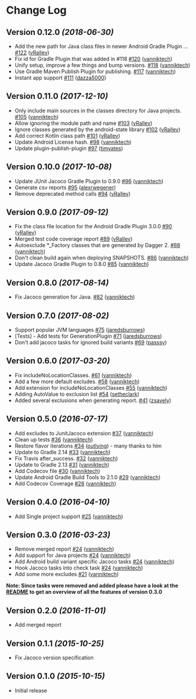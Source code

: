 # Change Log

Version 0.12.0 *(2018-06-30)*
-----------------------------

- Add the new path for Java class files in newer Android Gradle Plugin … [\#122](https://github.com/vanniktech/gradle-android-junit-jacoco-plugin/pull/122) ([vRallev](https://github.com/vRallev))
- Fix id for Gradle Plugin that was added in \#118 [\#120](https://github.com/vanniktech/gradle-android-junit-jacoco-plugin/pull/120) ([vanniktech](https://github.com/vanniktech))
- Unify setup, improve a few things and bump versions. [\#118](https://github.com/vanniktech/gradle-android-junit-jacoco-plugin/pull/118) ([vanniktech](https://github.com/vanniktech))
- Use Gradle Maven Publish Plugin for publishing. [\#117](https://github.com/vanniktech/gradle-android-junit-jacoco-plugin/pull/117) ([vanniktech](https://github.com/vanniktech))
- Instant app support [\#111](https://github.com/vanniktech/gradle-android-junit-jacoco-plugin/pull/111) ([dazza5000](https://github.com/dazza5000))

Version 0.11.0 *(2017-12-10)*
-----------------------------

- Only include main sources in the classes directory for Java projects. [\#105](https://github.com/vanniktech/gradle-android-junit-jacoco-plugin/pull/105) ([vanniktech](https://github.com/vanniktech))
- Allow ignoring the module path and name [\#103](https://github.com/vanniktech/gradle-android-junit-jacoco-plugin/pull/103) ([vRallev](https://github.com/vRallev))
- Ignore classes generated by the android-state library [\#102](https://github.com/vanniktech/gradle-android-junit-jacoco-plugin/pull/102) ([vRallev](https://github.com/vRallev))
- Add correct Kotlin class path [\#101](https://github.com/vanniktech/gradle-android-junit-jacoco-plugin/pull/101) ([vRallev](https://github.com/vRallev))
- Update Android License hash. [\#98](https://github.com/vanniktech/gradle-android-junit-jacoco-plugin/pull/98) ([vanniktech](https://github.com/vanniktech))
- Update plugin-publish-plugin [\#97](https://github.com/vanniktech/gradle-android-junit-jacoco-plugin/pull/97) ([timyates](https://github.com/timyates))

Version 0.10.0 *(2017-10-08)*
-----------------------------

- Update JUnit Jacoco Gradle Plugin to 0.9.0 [\#96](https://github.com/vanniktech/gradle-android-junit-jacoco-plugin/pull/96) ([vanniktech](https://github.com/vanniktech))
- Generate csv reports [\#95](https://github.com/vanniktech/gradle-android-junit-jacoco-plugin/pull/95) ([alexrwegener](https://github.com/alexrwegener))
- Remove deprecated method calls [\#94](https://github.com/vanniktech/gradle-android-junit-jacoco-plugin/pull/94) ([vRallev](https://github.com/vRallev))

Version 0.9.0 *(2017-09-12)*
----------------------------

- Fix the class file location for the Android Gradle Plugin 3.0.0 [\#90](https://github.com/vanniktech/gradle-android-junit-jacoco-plugin/pull/90) ([vRallev](https://github.com/vRallev))
- Merged test code coverage report [\#89](https://github.com/vanniktech/gradle-android-junit-jacoco-plugin/pull/89) ([vRallev](https://github.com/vRallev))
- Autoexclude \*\_Factory classes that are generated by Dagger 2. [\#88](https://github.com/vanniktech/gradle-android-junit-jacoco-plugin/pull/88) ([vanniktech](https://github.com/vanniktech))
- Don't clean build again when deploying SNAPSHOTS. [\#86](https://github.com/vanniktech/gradle-android-junit-jacoco-plugin/pull/86) ([vanniktech](https://github.com/vanniktech))
- Update Jacoco Gradle Plugin to 0.8.0 [\#85](https://github.com/vanniktech/gradle-android-junit-jacoco-plugin/pull/85) ([vanniktech](https://github.com/vanniktech))

Version 0.8.0 *(2017-08-14)*
----------------------------

- Fix Jacoco generation for Java. [\#82](https://github.com/vanniktech/gradle-android-junit-jacoco-plugin/pull/82) ([vanniktech](https://github.com/vanniktech))

Version 0.7.0 *(2017-08-02)*
----------------------------

- Support popular JVM languages [\#75](https://github.com/vanniktech/gradle-android-junit-jacoco-plugin/pull/75) ([jaredsburrows](https://github.com/jaredsburrows))
- \[Tests\] - Add tests for GenerationPlugin [\#71](https://github.com/vanniktech/gradle-android-junit-jacoco-plugin/pull/71) ([jaredsburrows](https://github.com/jaredsburrows))
- Don't add jacoco tasks for ignored build variants [\#69](https://github.com/vanniktech/gradle-android-junit-jacoco-plugin/pull/69) ([passsy](https://github.com/passsy))

Version 0.6.0 *(2017-03-20)*
----------------------------

- Fix includeNoLocationClasses. [\#61](https://github.com/vanniktech/gradle-android-junit-jacoco-plugin/pull/61) ([vanniktech](https://github.com/vanniktech))
- Add a few more default excludes. [\#58](https://github.com/vanniktech/gradle-android-junit-jacoco-plugin/pull/58) ([vanniktech](https://github.com/vanniktech))
- Add extension for includeNoLocationClasses [\#55](https://github.com/vanniktech/gradle-android-junit-jacoco-plugin/pull/55) ([vanniktech](https://github.com/vanniktech))
- Adding AutoValue to exclusion list [\#54](https://github.com/vanniktech/gradle-android-junit-jacoco-plugin/pull/54) ([setheclark](https://github.com/setheclark))
- Added several exclusions when generating report. [\#41](https://github.com/vanniktech/gradle-android-junit-jacoco-plugin/pull/41) ([zsavely](https://github.com/zsavely))

Version 0.5.0 *(2016-07-17)*
----------------------------

- Add excludes to JunitJacoco extension [\#37](https://github.com/vanniktech/gradle-android-junit-jacoco-plugin/pull/37) ([vanniktech](https://github.com/vanniktech))
- Clean up tests [\#36](https://github.com/vanniktech/gradle-android-junit-jacoco-plugin/pull/36) ([vanniktech](https://github.com/vanniktech))
- Restore flavor iterations [\#34](https://github.com/vanniktech/gradle-android-junit-jacoco-plugin/pull/34) ([outlying](https://github.com/outlying)) - many thanks to him
- Update to Gradle 2.14 [\#33](https://github.com/vanniktech/gradle-android-junit-jacoco-plugin/pull/33) ([vanniktech](https://github.com/vanniktech))
- Fix Travis after\_success. [\#32](https://github.com/vanniktech/gradle-android-junit-jacoco-plugin/pull/32) ([vanniktech](https://github.com/vanniktech))
- Update to Gradle 2.13 [\#31](https://github.com/vanniktech/gradle-android-junit-jacoco-plugin/pull/31) ([vanniktech](https://github.com/vanniktech))
- Add Codecov file [\#30](https://github.com/vanniktech/gradle-android-junit-jacoco-plugin/pull/30) ([vanniktech](https://github.com/vanniktech))
- Update Android Gradle Build Tools to 2.1.0 [\#29](https://github.com/vanniktech/gradle-android-junit-jacoco-plugin/pull/29) ([vanniktech](https://github.com/vanniktech))
- Add Codecov Coverage [\#26](https://github.com/vanniktech/gradle-android-junit-jacoco-plugin/pull/26) ([vanniktech](https://github.com/vanniktech))

Version 0.4.0 *(2016-04-10)*
--------------------------------

- Add Single project support [\#25](https://github.com/vanniktech/gradle-android-junit-jacoco-plugin/pull/25) ([vanniktech](https://github.com/vanniktech))

Version 0.3.0 *(2016-03-23)*
--------------------------------

- Remove merged report [\#24](https://github.com/vanniktech/OnActivityResult/pull/24) ([vanniktech](https://github.com/vanniktech))
- Add support for Java projects [\#24](https://github.com/vanniktech/OnActivityResult/pull/24) ([vanniktech](https://github.com/vanniktech))
- Add Android build variant specific Jacoco tasks [\#24](https://github.com/vanniktech/OnActivityResult/pull/24) ([vanniktech](https://github.com/vanniktech))
- Hook Jacoco tasks into check task [\#24](https://github.com/vanniktech/OnActivityResult/pull/24) ([vanniktech](https://github.com/vanniktech))
- Add some more excludes [\#21](https://github.com/vanniktech/gradle-android-junit-jacoco-plugin/pull/21) ([vanniktech](https://github.com/vanniktech))

**Note: Since tasks were removed and added please have a look at the [README](README.md) to get an overview of all the features of version 0.3.0**

Version 0.2.0 *(2016-11-01)*
----------------------------

- Add merged report

Version 0.1.1 *(2015-10-25)*
----------------------------

- Fix Jacoco version specification

Version 0.1.0 *(2015-10-15)*
----------------------------

- Initial release
